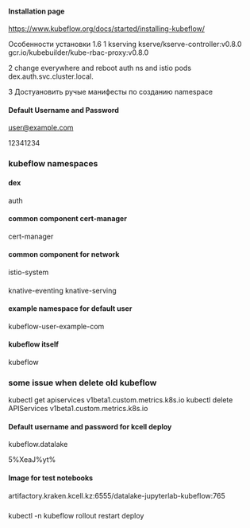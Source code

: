 #### Installation page
https://www.kubeflow.org/docs/started/installing-kubeflow/

Особенности установки 1.6
1
kserving
kserve/kserve-controller:v0.8.0
gcr.io/kubebuilder/kube-rbac-proxy:v0.8.0
 
2
change everywhere and reboot auth ns and istio pods
dex.auth.svc.cluster.local.
 
3
Достуановить ручые манифесты по созданию namespace
 
#### Default Username and Password
user@example.com

12341234

### kubeflow namespaces

#### dex
auth

#### common component cert-manager
cert-manager

#### common component for network 
istio-system

####
knative-eventing
knative-serving

#### example namespace for default user
kubeflow-user-example-com

#### kubeflow itself
kubeflow


### some issue when delete old kubeflow
kubectl get apiservices v1beta1.custom.metrics.k8s.io
kubectl delete APIServices v1beta1.custom.metrics.k8s.io


#### Default username and password for kcell deploy
kubeflow.datalake

5%XeaJ%yt%


#### Image for test notebooks
artifactory.kraken.kcell.kz:6555/datalake-jupyterlab-kubeflow:765


###
kubectl -n kubeflow rollout restart deploy


